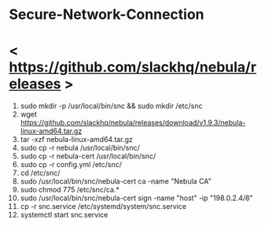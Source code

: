 # Secure-Network-Connection
# < https://github.com/slackhq/nebula/releases >
1. sudo mkdir -p /usr/local/bin/snc && sudo mkdir /etc/snc
2. wget https://github.com/slackhq/nebula/releases/download/v1.9.3/nebula-linux-amd64.tar.gz
3. tar -xzf nebula-linux-amd64.tar.gz
4. sudo cp -r  nebula /usr/local/bin/snc/
6. sudo cp -r  nebula-cert /usr/local/bin/snc/
7. sudo cp -r  config.yml  /etc/snc/
8. cd /etc/snc/
9. sudo /usr/local/bin/snc/nebula-cert ca -name "Nebula CA"
11. sudo chmod 775 /etc/snc/ca.* 
13. sudo /usr/local/bin/snc/nebula-cert sign -name "host" -ip "198.0.2.4/8"
14. cp -r snc.service /etc/systemd/system/snc.service
15. systemctl start snc.service
